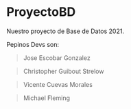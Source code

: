 # ProyectoBD
Nuestro proyecto de Base de Datos 2021.


Pepinos Devs son:
>Jose Escobar Gonzalez

>Christopher Guibout Strelow

>Vicente Cuevas Morales

>Michael Fleming
